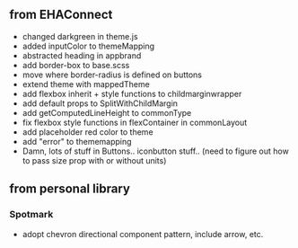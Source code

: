 ## from EHAConnect
* changed darkgreen in theme.js
* added inputColor to themeMapping
* abstracted heading in appbrand
* add border-box to base.scss
* move where border-radius is defined on buttons
* extend theme with mappedTheme
* add flexbox inherit + style functions to childmarginwrapper
* add default props to SplitWithChildMargin
* add getComputedLineHeight to commonType
* fix flexbox style functions in flexContainer in commonLayout
* add placeholder red color to theme
* add "error" to thememapping
* Damn, lots of stuff in Buttons.. iconbutton stuff.. (need to figure out how to pass size prop with or without units)

## from personal library
### Spotmark
* adopt chevron directional component pattern, include arrow, etc.